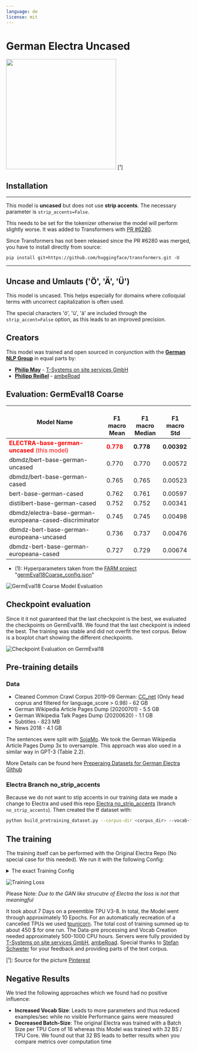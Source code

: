 ```yaml
---
language: de
license: mit
---
```


# German Electra Uncased
<img width="300px" src="https://raw.githubusercontent.com/German-NLP-Group/german-transformer-training/master/model_cards/german-electra-logo.png"> 
[¹]


## Installation

---
This model is **uncased** but does not use **strip accents**.
The necessary parameter is `strip_accents=False`. 

This needs to be set for the tokenizer otherwise the model will perform slightly worse. 
It was added to Transformers with [PR #6280](https://github.com/huggingface/transformers/pull/6280).

Since Transformers has not been released since the PR #6280 was merged, you have to install directly from source: 

`pip install git+https://github.com/huggingface/transformers.git -U`

---


## Uncase and Umlauts ('Ö', 'Ä', 'Ü')
This model is uncased. This helps especially for domains where colloquial terms with uncorrect capitalization is often used.  

The special characters 'ö', 'ü', 'ä' are included through the `strip_accent=False` option, as this leads to an improved precision. 

## Creators
This model was trained and open sourced in conjunction with the [**German NLP Group**](https://github.com/German-NLP-Group) in equal parts by:
- [**Philip May**](https://eniak.de) - [T-Systems on site services GmbH](https://www.t-systems-onsite.de/)
- [**Philipp Reißel**](https://www.reissel.eu) - [ambeRoad](https://amberoad.de/)

## Evaluation: GermEval18 Coarse

| Model Name                                              |</br>F1 macro<br/> Mean | </br>F1 macro<br/>Median | </br>F1 macro<br/>Std |
|---|---|---|---|
| <span style="color:red">**ELECTRA-base-german-uncased** (this model)                 | <span style="color:red">**0.778** | **0.778** | **0.00392** |    
| dbmdz/bert-base-german-uncased                          | 0.770 |  0.770 | 0.00572       | 
| dbmdz/bert-base-german-cased                            | 0.765 | 0.765 | 0.00523        |
| bert-base-german-cased                                  | 0.762 | 0.761 | 0.00597        |
| distilbert-base-german-cased                            | 0.752 | 0.752 | 0.00341        |
| dbmdz/electra-base-german-europeana-cased-discriminator | 0.745 | 0.745 | 0.00498        |
| dbmdz-bert-base-german-europeana-uncased                | 0.736 | 0.737 | 0.00476        |
| dbmdz-bert-base-german-europeana-cased                  |  0.727 | 0.729 | 0.00674       |

- (1): Hyperparameters taken from the [FARM project](https://farm.deepset.ai/) "[germEval18Coarse_config.json](https://github.com/deepset-ai/FARM/blob/master/experiments/german-bert2.0-eval/germEval18Coarse_config.json)"

![GermEval18 Coarse Model Evaluation](https://raw.githubusercontent.com/German-NLP-Group/german-transformer-training/master/model_cards/model_eval.png)

## Checkpoint evaluation
Since it it not guaranteed that the last checkpoint is the best, we evaluated the checkpoints on GermEval18. We found that the last checkpoint is indeed the best. The training was stable and did not overfit the text corpus. Below is a boxplot chart showing the different checkpoints.

![Checkpoint Evaluation on GermEval18](https://raw.githubusercontent.com/German-NLP-Group/german-transformer-training/master/model_cards/checkpoint_eval.png)

## Pre-training details

### Data 
- Cleaned Common Crawl Corpus 2019-09 German: [CC_net](https://github.com/facebookresearch/cc_net) (Only head coprus and filtered for language_score > 0.98) - 62 GB
- German Wikipedia Article Pages Dump (20200701) - 5.5 GB
- German Wikipedia Talk Pages Dump (20200620) - 1.1 GB
- Subtitles - 823 MB
- News 2018 - 4.1 GB

The sentences were split with [SojaMo](https://github.com/tsproisl/SoMaJo). We took the German Wikipedia Article Pages Dump 3x to oversample. This approach was also used in a similar way in GPT-3 (Table 2.2). 

More Details can be found here [Preperaing Datasets for German Electra Github](https://github.com/German-NLP-Group/german-transformer-training)

### Electra Branch no_strip_accents
Because we do not want to stip accents in our training data we made a change to Electra and used this repo [Electra no_strip_accents](https://github.com/PhilipMay/electra/tree/no_strip_accents) (branch `no_strip_accents`). Then created the tf dataset with: 

```bash
python build_pretraining_dataset.py --corpus-dir <corpus_dir> --vocab-file <dir>/vocab.txt --output-dir ./tf_data --max-seq-length 512 --num-processes 8 --do-lower-case --no-strip-accents
```

## The training

The training itself can be performed with the Original Electra Repo (No special case for this needed). 
We run it with the following Config: 


<details>
  <summary>The exact Training Config</summary>
<br/>debug False
<br/>disallow_correct False
<br/>disc_weight 50.0
<br/>do_eval False
<br/>do_lower_case True
<br/>do_train True
<br/>electra_objective True
<br/>embedding_size 768
<br/>eval_batch_size 128
<br/>gcp_project None
<br/>gen_weight 1.0
<br/>generator_hidden_size 0.33333
<br/>generator_layers 1.0
<br/>iterations_per_loop 200
<br/>keep_checkpoint_max 0
<br/>learning_rate 0.0002
<br/>lr_decay_power 1.0
<br/>mask_prob 0.15
<br/>max_predictions_per_seq 79
<br/>max_seq_length 512
<br/>model_dir gs://XXX
<br/>model_hparam_overrides {}
<br/>model_name 02_Electra_Checkpoints_32k_766k_Combined
<br/>model_size base
<br/>num_eval_steps 100
<br/>num_tpu_cores 8
<br/>num_train_steps 766000
<br/>num_warmup_steps 10000
<br/>pretrain_tfrecords gs://XXX
<br/>results_pkl gs://XXX
<br/>results_txt gs://XXX
<br/>save_checkpoints_steps 5000
<br/>temperature 1.0
<br/>tpu_job_name None
<br/>tpu_name electrav5
<br/>tpu_zone None
<br/>train_batch_size 256
<br/>uniform_generator False
<br/>untied_generator True
<br/>untied_generator_embeddings False
<br/>use_tpu True
<br/>vocab_file gs://XXX
<br/>vocab_size 32767
<br/>weight_decay_rate 0.01

 </details>

![Training Loss](https://raw.githubusercontent.com/German-NLP-Group/german-transformer-training/master/model_cards/loss.png)

Please Note: *Due to the GAN like strucutre of Electra the loss is not that meaningful* 

It took about 7 Days on a preemtible TPU V3-8. In total, the Model went through approximately 10 Epochs. For an automatically recreation of a cancelled TPUs we used [tpunicorn](https://github.com/shawwn/tpunicorn). The total cost of training summed up to about 450 $ for one run. The Data-pre processing and Vocab Creation needed approximately 500-1000 CPU hours. Servers were fully provided by [T-Systems on site services GmbH](https://www.t-systems-onsite.de/), [ambeRoad](https://amberoad.de/). 
Special thanks to [Stefan Schweter](https://github.com/stefan-it) for your feedback and providing parts of the text corpus.

[¹]: Source for the picture [Pinterest](https://www.pinterest.cl/pin/371828512984142193/)

## Negative Results 
We tried the following approaches which we found had no positive influence: 

-  **Increased Vocab Size**: Leads to more parameters and thus reduced examples/sec while no visible Performance gains were measured
-  **Decreased Batch-Size**: The original Electra was trained with a Batch Size per TPU Core of 16 whereas this Model was trained with 32 BS / TPU Core. We found out that 32 BS leads to better results when you compare metrics over computation time 

